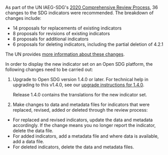 As part of the UN IAEG-SDG's [2020 Comprehensive Review Process](https://unstats.un.org/sdgs/iaeg-sdgs/2020-comp-rev/), 36 changes to the SDG indicators were recommended. The breakdown of changes include:

- 14 proposals for replacements of existing indicators
- 8 proposals for revisions of existing indicators
- 8 proposals for additional indicators
- 6 proposals for deleting indicators, including the partial deletion of 4.2.1

The UN provides [more information about these changes](https://unstats.un.org/sdgs/iaeg-sdgs/2020-comprev/UNSC-proposal/).

In order to display the new indicator set on an Open SDG platform, the following changes need to be carried out:

1. Upgrade to Open SDG version 1.4.0 or later. For technical help in upgrading to this v1.4.0, see our [upgrade instructions for 1.4.0](https://open-sdg.readthedocs.io/en/latest/upgrades/upgrading-1-4-0/).

    Release 1.4.0 contains the translations for the new indicator set.

2. Make changes to data and metadata files for indicators that were replaced, revised, added or deleted through the review process:

  - For replaced and revised indicators, update the data and metadata accordingly. If the change means you no longer report the indicator, delete the data file.
  - For added indicators, add a metadata file and where data is available, add a data file.
  - For deleted indicators, delete the data and metadata files.
  
  
